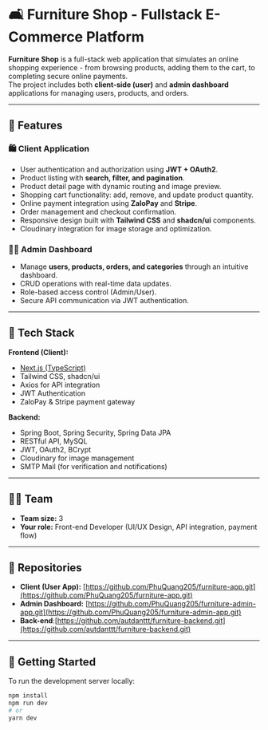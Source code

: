 # 🛋️ Furniture Shop - Fullstack E-Commerce Platform

**Furniture Shop** is a full-stack web application that simulates an online shopping experience - from browsing products, adding them to the cart, to completing secure online payments.  
The project includes both **client-side (user)** and **admin dashboard** applications for managing users, products, and orders.

---

## 🚀 Features

### 🛍️ Client Application
- User authentication and authorization using **JWT + OAuth2**.
- Product listing with **search, filter, and pagination**.
- Product detail page with dynamic routing and image preview.
- Shopping cart functionality: add, remove, and update product quantity.
- Online payment integration using **ZaloPay** and **Stripe**.
- Order management and checkout confirmation.
- Responsive design built with **Tailwind CSS** and **shadcn/ui** components.
- Cloudinary integration for image storage and optimization.

### 🧑‍💼 Admin Dashboard
- Manage **users, products, orders, and categories** through an intuitive dashboard.
- CRUD operations with real-time data updates.
- Role-based access control (Admin/User).
- Secure API communication via JWT authentication.

---

## 🧠 Tech Stack

**Frontend (Client):**
- [Next.js (TypeScript)](https://nextjs.org)
- Tailwind CSS, shadcn/ui
- Axios for API integration
- JWT Authentication
- ZaloPay & Stripe payment gateway

**Backend:**
- Spring Boot, Spring Security, Spring Data JPA
- RESTful API, MySQL
- JWT, OAuth2, BCrypt
- Cloudinary for image management
- SMTP Mail (for verification and notifications)

---

## 🧑‍💻 Team
- **Team size:** 3  
- **Your role:** Front-end Developer (UI/UX Design, API integration, payment flow)

---

## 📂 Repositories

- **Client (User App):** [https://github.com/PhuQuang205/furniture-app.git](https://github.com/PhuQuang205/furniture-app.git)  
- **Admin Dashboard:** [https://github.com/PhuQuang205/furniture-admin-app.git](https://github.com/PhuQuang205/furniture-admin-app.git)
- **Back-end**:[https://github.com/autdanttt/furniture-backend.git](https://github.com/autdanttt/furniture-backend.git)
---

## 🧩 Getting Started

To run the development server locally:

```bash
npm install
npm run dev
# or
yarn dev
